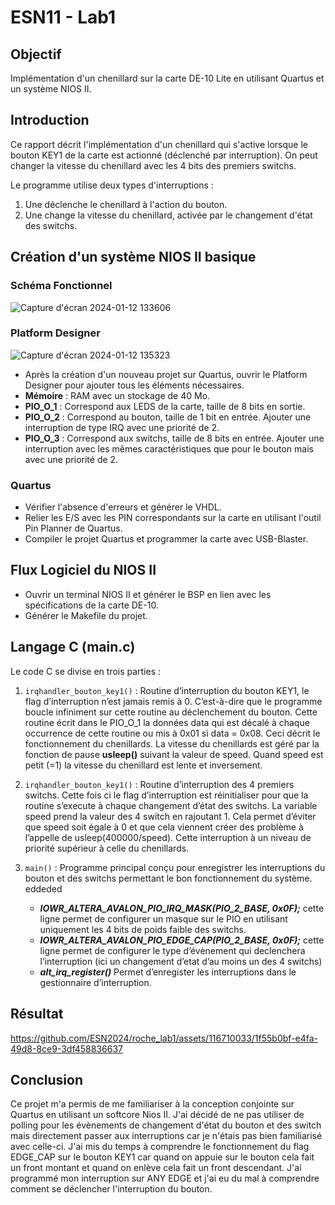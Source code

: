 
# ESN11 - Lab1

## Objectif
Implémentation d'un chenillard sur la carte DE-10 Lite en utilisant Quartus et un système NIOS II.

## Introduction
Ce rapport décrit l'implémentation d'un chenillard qui s'active lorsque le bouton KEY1 de la carte est actionné (déclenché par interruption). On peut changer la vitesse du chenillard avec les 4 bits des premiers switchs.

Le programme utilise deux types d'interruptions :
1. Une déclenche le chenillard à l'action du bouton.
2. Une change la vitesse du chenillard, activée par le changement d'état des switchs.

## Création d'un système NIOS II basique

### Schéma Fonctionnel
![Capture d'écran 2024-01-12 133606](https://github.com/ESN2024/roche_lab1/assets/116710033/fe3e2bd7-4579-452e-a734-5ded8e070ccc)
### Platform Designer
![Capture d'écran 2024-01-12 135323](https://github.com/ESN2024/roche_lab1/assets/116710033/0fc5e62b-74dd-4033-aab1-e6cadecc4444)

- Après la création d'un nouveau projet sur Quartus, ouvrir le Platform Designer pour ajouter tous les éléments nécessaires.
- **Mémoire** : RAM avec un stockage de 40 Mo.
- **PIO_O_1** : Correspond aux LEDS de la carte, taille de 8 bits en sortie.
- **PIO_O_2** : Correspond au bouton, taille de 1 bit en entrée. Ajouter une interruption de type IRQ avec une priorité de 2.
- **PIO_O_3** : Correspond aux switchs, taille de 8 bits en entrée. Ajouter une interruption avec les mêmes caractéristiques que pour le bouton mais avec une priorité de 2.

### Quartus
- Vérifier l'absence d'erreurs et générer le VHDL.
- Relier les E/S avec les PIN correspondants sur la carte en utilisant l'outil Pin Planner de Quartus.
- Compiler le projet Quartus et programmer la carte avec USB-Blaster.

## Flux Logiciel du NIOS II
- Ouvrir un terminal NIOS II et générer le BSP en lien avec les spécifications de la carte DE-10.
- Générer le Makefile du projet.

## Langage C (main.c)
Le code C se divise en trois parties :
1. `irqhandler_bouton_key1()` : Routine d’interruption du bouton KEY1, le flag d’interruption n’est jamais remis à 0. C’est-à-dire que le programme boucle infiniment sur cette routine au déclenchement du bouton. Cette routine écrit dans le PIO_O_1 la données data qui est décalé à chaque occurrence de cette routine ou mis à 0x01 si data = 0x08. Ceci décrit le fonctionnement du chenillards. La vitesse du chenillards est géré par la fonction de pause **usleep()** suivant la valeur de speed. Quand speed est petit (=1) la vitesse du chenillard est lente et inversement.

2. `irqhandler_bouton_key1()` : Routine d’interruption des 4 premiers switchs. Cette fois ci le flag d’interruption est réinitialiser pour que la routine s’execute à chaque changement d’état des switchs. La variable speed prend la valeur des 4 switch en rajoutant 1. Cela permet d’éviter que speed soit égale à 0 et que cela viennent créer des problème à l’appelle de usleep(400000/speed).
Cette interruption à un niveau de priorité supérieur à celle du chenillards.

3. `main()` : Programme principal conçu pour enregistrer les interruptions du bouton et des switchs permettant le bon fonctionnement du système.
   eddeded
   - ***IOWR_ALTERA_AVALON_PIO_IRQ_MASK(PIO_2_BASE, 0x0F);*** cette ligne permet de configurer un masque sur le PIO en utilisant uniquement les 4 bits de poids faible des switchs.
   - ***IOWR_ALTERA_AVALON_PIO_EDGE_CAP(PIO_2_BASE, 0x0F);*** cette ligne permet de configurer le type d’évènement qui declenchera l’interruption (ici un changement d’etat d’au moins un des 4 switchs)
   - ***alt_irq_register()*** Permet d’enregister les interruptions dans le gestionnaire d’interruption.

## Résultat
https://github.com/ESN2024/roche_lab1/assets/116710033/1f55b0bf-e4fa-49d8-8ce9-3df458836637

## Conclusion
Ce projet m'a permis de me familiariser à la conception conjointe sur Quartus en utilisant un softcore Nios II. J'ai décidé de ne pas utiliser de polling pour les évènements de changement d'état du bouton et des switch mais directement passer aux interruptions car je n'étais pas bien familiarisé avec celle-ci. J'ai mis du temps à comprendre le fonctionnement du flag EDGE_CAP sur le bouton KEY1 car quand on appuie sur le bouton cela fait un front montant et quand on enlève cela fait un front descendant. J'ai programmé mon interruption sur ANY EDGE et j'ai eu du mal à comprendre comment se déclencher l'interruption du bouton.
